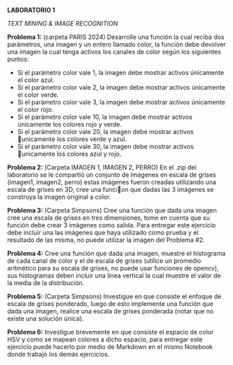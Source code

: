 **LABORATORIO 1**

*TEXT MINING & IMAGE RECOGNITION*

**Problema 1:** (carpeta PARIS 2024)
Desarrolle una función la cual reciba dos parámetros, una imagen y un entero llamado color, la
función debe devolver una imagen la cual tenga activos los canales de color según los siguientes
puntos:
- Si el parámetro color vale 1, la imagen debe mostrar activos únicamente el color azul.
- Si el parámetro color vale 2, la imagen debe mostrar activos únicamente el color verde.
- Si el parámetro color vale 3, la imagen debe mostrar activos únicamente el color rojo.
- Si el parámetro color vale 10, la imagen debe mostrar activos únicamente los colores rojo y
  verde.
- Si el parámetro color vale 20, la imagen debe mostrar activos unicamente los colores verde y
azul.
- Si el parámetro color vale 30, la imagen debe mostrar activos unicamente los colores azul y
rojo.

**Problema 2:** (Carpeta IMAGEN 1, IMAGEN 2, PERRO)
En el .zip del laboratorio se le compartió un conjunto de imágenes en escala de grises (imagen1,
imagen2, perro) estas imágenes fueron creadas utilizando una escala de grises en 3D, cree una
funcion que dadas las 3 imágenes se construya la imagen original a color.

**Problema 3:** (Carpeta Simpsons)
Cree una función que dada una imagen cree una escala de grises en tres dimensiones, tome en
cuenta que su función debe crear 3 imágenes como salida. Para entregar este ejercicio debe incluir
una las imágenes que haya utilizado como prueba y el resultado de las misma, no puede utilizar la
imagen del Problema #2.

**Problema 4:** 
Cree una función que dada una imagen, muestre el histograma de cada canal de color y el de
escala de grises (utilice un promedio aritmético para su escala de grises, no puede usar funciones
de opencv), sus histogramas deben incluir una línea vertical la cual muestre el valor de la media
de la distribución.

**Problema 5:** (Carpeta Simpsons)
Investigue en que consiste el enfoque de escala de grises ponderado, luego de esto implemente una
función que dada una imagen, realice una escala de grises ponderada (notar que no existe una
solución única).

**Problema 6:**
Investigue brevemente en que consiste el espacio de color HSV y como se mapean colores a dicho
espacio, para entregar este ejercicio puede hacerlo por medio de Markdown en el mismo Notebook
donde trabajó los demás ejercicios.
